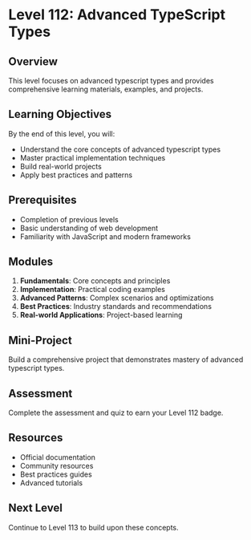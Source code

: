 # Level 112: Advanced TypeScript Types

## Overview
This level focuses on advanced typescript types and provides comprehensive learning materials, examples, and projects.

## Learning Objectives
By the end of this level, you will:
- Understand the core concepts of advanced typescript types
- Master practical implementation techniques
- Build real-world projects
- Apply best practices and patterns

## Prerequisites
- Completion of previous levels
- Basic understanding of web development
- Familiarity with JavaScript and modern frameworks

## Modules
1. **Fundamentals**: Core concepts and principles
2. **Implementation**: Practical coding examples
3. **Advanced Patterns**: Complex scenarios and optimizations
4. **Best Practices**: Industry standards and recommendations
5. **Real-world Applications**: Project-based learning

## Mini-Project
Build a comprehensive project that demonstrates mastery of advanced typescript types.

## Assessment
Complete the assessment and quiz to earn your Level 112 badge.

## Resources
- Official documentation
- Community resources
- Best practices guides
- Advanced tutorials

## Next Level
Continue to Level 113 to build upon these concepts.
